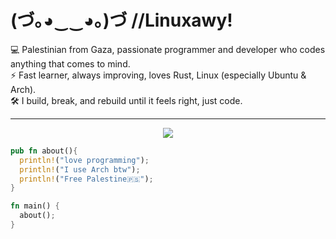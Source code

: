 # (づ｡◕‿‿◕｡)づ //**Linuxawy**!

💻 Palestinian from Gaza, passionate programmer and developer who codes anything that comes to mind.  
⚡ Fast learner, always improving, loves Rust, Linux (especially Ubuntu & Arch).  
🛠️ I build, break, and rebuild until it feels right, just code.  

---

<p align="center">
  <a href="https://skillicons.dev">
    <img src="https://skillicons.dev/icons?i=html,css,js,cs,dotnet,c,cpp,go,py,php,laravel,rust,bash,git,github,linux,ubuntu,arch,vscode,visualstudio,idea,vim,obsidian,godot,discord,bots" />
  </a>
</p>

```rust
pub fn about(){
  println!("love programming");
  println!("I use Arch btw");
  println!("Free Palestine🇵🇸");
}

fn main() {
  about();
}
```
